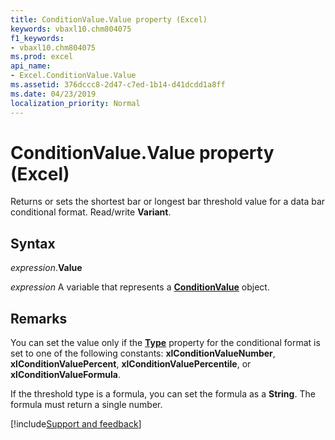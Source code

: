 ```yaml
---
title: ConditionValue.Value property (Excel)
keywords: vbaxl10.chm804075
f1_keywords:
- vbaxl10.chm804075
ms.prod: excel
api_name:
- Excel.ConditionValue.Value
ms.assetid: 376dccc8-2d47-c7ed-1b14-d41dcdd1a8ff
ms.date: 04/23/2019
localization_priority: Normal
---
```



# ConditionValue.Value property (Excel)

Returns or sets the shortest bar or longest bar threshold value for a data bar conditional format. Read/write **Variant**.


## Syntax

_expression_.**Value**

_expression_ A variable that represents a **[ConditionValue](Excel.ConditionValue.md)** object.


## Remarks

You can set the value only if the **[Type](Excel.ConditionValue.Type.md)** property for the conditional format is set to one of the following constants: **xlConditionValueNumber**, **xlConditionValuePercent**, **xlConditionValuePercentile**, or **xlConditionValueFormula**.

If the threshold type is a formula, you can set the formula as a **String**. The formula must return a single number.




[!include[Support and feedback](~/includes/feedback-boilerplate.md)]